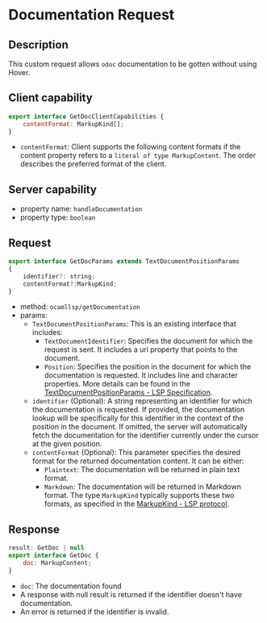 # Documentation Request

## Description

 This custom request allows `odoc` documentation to be gotten without using Hover.

## Client capability

```js
export interface GetDocClientCapabilities {
	contentFormat: MarkupKind[];
}
```
- `contentFormat`: Client supports the following content formats if the content property refers to a `literal of type MarkupContent`. The order describes the preferred format of the client.

## Server capability

- property name: `handleDocumentation`
- property type: `boolean`


## Request

```js
export interface GetDocParams extends TextDocumentPositionParams
{
    identifier?: string;
    contentFormat?:MarkupKind;
}
```
- method: `ocamllsp/getDocumentation`
- params:
    - `TextDocumentPositionParams`: This is an existing interface that includes:
        - `TextDocumentIdentifier`: Specifies the document for which the request is sent. It includes a uri property that points to the document.
        - `Position`: Specifies the position in the document for which the documentation is requested. It includes line and character properties.
    More details can be found in the [TextDocumentPositionParams - LSP Specification](https://microsoft.github.io/language-server-protocol/specifications/lsp/3.17/specification/#textDocumentPositionParams).
    - `identifier` (Optional): A string representing an identifier for which the documentation is requested. If provided, the documentation lookup will be specifically for this identifier in the context of the position in the document. If omitted, the server will automatically fetch the documentation for the identifier currently under the cursor at the given position.
    - `contentFormat` (Optional): This parameter specifies the desired format for the returned documentation content. It can be either:
        - `Plaintext`: The documentation will be returned in plain text format.
        - `Markdown`: The documentation will be returned in Markdown format.
    The type `MarkupKind` typically supports these two formats, as specified in the [MarkupKind - LSP protocol](https://microsoft.github.io/language-server-protocol/specifications/lsp/3.17/specification/#markupContent).

## Response

```js
result: GetDoc | null
export interface GetDoc {
    doc: MarkupContent;
}

```
- `doc`: The documentation found
- A response with null result is returned if the identifier doesn't have documentation.
- An error is returned if the identifier is invalid.
